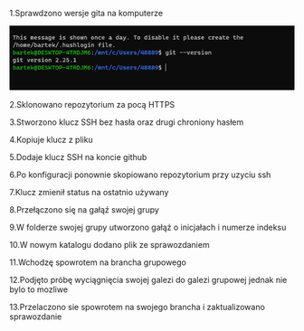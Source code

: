 1.Sprawdzono wersje gita na komputerze 
 
![1)Obraz1](https://github.com/1ndiana/MDO2022/blob/BS292981/GCL/03/BS292981/Lab1/IMG_finall/Obraz1.png)

2.Sklonowano repozytorium za pocą HTTPS 

 
3.Stworzono klucz  SSH bez hasła oraz drugi chroniony hasłem

 
4.Kopiuje klucz z pliku
 

5.Dodaje klucz SSH na koncie github
 

6.Po konfiguracji ponownie skopiowano repozytorium przy uzyciu ssh 

 
7.Klucz zmienił status na ostatnio używany 

 
8.Przełączono się na gałąź swojej grupy
 

9.W folderze swojej grupy utworzono gałąź o inicjałach i numerze indeksu 
 
 
10.W nowym katalogu dodano plik ze sprawozdaniem 
 

11.Wchodzę spowrotem na brancha grupowego


12.Podjęto próbę wyciągnięcia swojej galezi do galezi grupowej jednak nie bylo to mozliwe 

 
13.Przelaczono sie spowrotem na swojego brancha i zaktualizowano sprawozdanie
 
 
